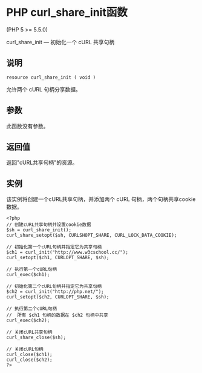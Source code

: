 # PHP curl_share_init函数



(PHP 5 &gt;= 5.5.0)

curl_share_init — 初始化一个 cURL 共享句柄

## 说明

```
resource curl_share_init ( void )

```

允许两个 cURL 句柄分享数据。

## 参数

此函数没有参数。

## 返回值

返回"cURL共享句柄"的资源。

## 实例

该实例将创建一个cURL共享句柄，并添加两个 cURL 句柄，两个句柄共享cookie数据。

```
<?php
// 创建cURL共享句柄并设置cookie数据
$sh = curl_share_init();
curl_share_setopt($sh, CURLSHOPT_SHARE, CURL_LOCK_DATA_COOKIE);

// 初始化第一个cURL句柄并指定它为共享句柄
$ch1 = curl_init("http://www.w3cschool.cc/");
curl_setopt($ch1, CURLOPT_SHARE, $sh);

// 执行第一个cURL句柄
curl_exec($ch1);

// 初始化第二个cURL句柄并指定它为共享句柄
$ch2 = curl_init("http://php.net/");
curl_setopt($ch2, CURLOPT_SHARE, $sh);

// 执行第二个cURL句柄
//  所有 $ch1 句柄的数据在 $ch2 句柄中共享
curl_exec($ch2);

// 关闭cURL共享句柄
curl_share_close($sh);

// 关闭cURL句柄
curl_close($ch1);
curl_close($ch2);
?>

```



